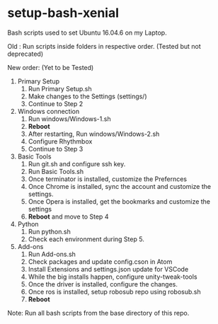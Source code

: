 # setup-bash-xenial
Bash scripts used to set Ubuntu 16.04.6 on my Laptop.

Old : Run scripts inside folders in respective order. (Tested but not deprecated)

New order: (Yet to be Tested)
1. Primary Setup
   1. Run Primary Setup.sh
   2. Make changes to the Settings (settings/)
   3. Continue to Step 2
2. Windows connection
   1. Run windows/Windows-1.sh
   2. **Reboot**
   3. After restarting, Run windows/Windows-2.sh
   4. Configure Rhythmbox
   5. Continue to Step 3
3. Basic Tools
   1. Run git.sh and configure ssh key.
   2. Run Basic Tools.sh
   3. Once terminator is installed, customize the Prefernces
   4. Once Chrome is installed, sync the account and customize the settings.
   5. Once Opera is installed, get the bookmarks and customize the settings
   6. **Reboot** and move to Step 4
4. Python
   1. Run python.sh
   2. Check each environment during Step 5.
5. Add-ons
   1. Run Add-ons.sh
   2. Check packages and update config.cson in Atom
   3. Install Extensions and settings.json update for VSCode
   4. While the big installs happen, configure unity-tweak-tools
   5. Once the driver is installed, configure the changes.
   6. Once ros is installed, setup robosub repo using robosub.sh
   7. **Reboot**

Note: Run all bash scripts from the base directory of this repo.
